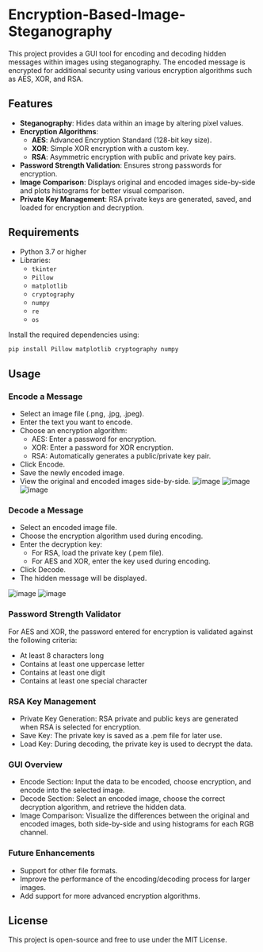 # Encryption-Based-Image-Steganography

This project provides a GUI tool for encoding and decoding hidden messages within images using steganography. The encoded message is encrypted for additional security using various encryption algorithms such as AES, XOR, and RSA. 

## Features

- **Steganography**: Hides data within an image by altering pixel values.
- **Encryption Algorithms**:
  - **AES**: Advanced Encryption Standard (128-bit key size).
  - **XOR**: Simple XOR encryption with a custom key.
  - **RSA**: Asymmetric encryption with public and private key pairs.
- **Password Strength Validation**: Ensures strong passwords for encryption.
- **Image Comparison**: Displays original and encoded images side-by-side and plots histograms for better visual comparison.
- **Private Key Management**: RSA private keys are generated, saved, and loaded for encryption and decryption.

## Requirements

- Python 3.7 or higher
- Libraries:
  - `tkinter`
  - `Pillow`
  - `matplotlib`
  - `cryptography`
  - `numpy`
  - `re`
  - `os`

Install the required dependencies using:

```bash
pip install Pillow matplotlib cryptography numpy
```
## Usage
### Encode a Message
- Select an image file (.png, .jpg, .jpeg).
- Enter the text you want to encode.
- Choose an encryption algorithm:
   - AES: Enter a password for encryption.
   - XOR: Enter a password for XOR encryption.
   - RSA: Automatically generates a public/private key pair.
- Click Encode.
- Save the newly encoded image.
- View the original and encoded images side-by-side.
  ![image](https://github.com/user-attachments/assets/9e0fdec5-1c3a-43f1-baf3-eff83ab68093)
  ![image](https://github.com/user-attachments/assets/1b9c9097-078b-4146-a864-20b8bff5cc44)
  ![image](https://github.com/user-attachments/assets/22fd23a2-6d9b-4800-93c4-b3a88788d9d5)



### Decode a Message
- Select an encoded image file.
- Choose the encryption algorithm used during encoding.
- Enter the decryption key:
  - For RSA, load the private key (.pem file).
  - For AES and XOR, enter the key used during encoding.
- Click Decode.
- The hidden message will be displayed.

![image](https://github.com/user-attachments/assets/cd56d6a6-6eab-4066-90c3-3a494f9bc28a)
![image](https://github.com/user-attachments/assets/73884848-b176-4233-88c7-e0fdfc51d458)



### Password Strength Validator
For AES and XOR, the password entered for encryption is validated against the following criteria:

- At least 8 characters long
- Contains at least one uppercase letter
- Contains at least one digit
- Contains at least one special character
### RSA Key Management
- Private Key Generation: RSA private and public keys are generated when RSA is selected for encryption.
- Save Key: The private key is saved as a .pem file for later use.
- Load Key: During decoding, the private key is used to decrypt the data.
### GUI Overview
- Encode Section: Input the data to be encoded, choose encryption, and encode into the selected image.
- Decode Section: Select an encoded image, choose the correct decryption algorithm, and retrieve the hidden data.
- Image Comparison: Visualize the differences between the original and encoded images, both side-by-side and using histograms for each RGB channel.
### Future Enhancements
- Support for other file formats.
- Improve the performance of the encoding/decoding process for larger images.
- Add support for more advanced encryption algorithms.
## License
This project is open-source and free to use under the MIT License.
